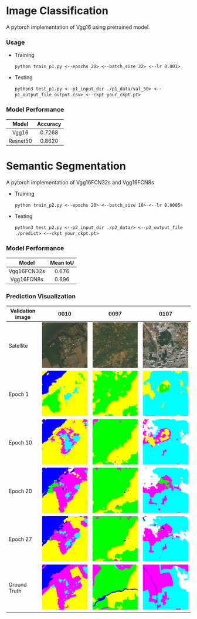 # Image Classification

A pytorch implementation of Vgg16 using pretrained model.

### Usage

* Training

  ```
  python train_p1.py <--epochs 20> <--batch_size 32> <--lr 0.001>
  ```
* Testing

  ```
  python3 test_p1.py <--p1_input_dir ./p1_data/val_50> <--p1_output_file output.csv> <--ckpt your_ckpt.pt>
  ```

### Model Performance


| Model    | Accuracy |
| :----------: | :----------: |
| Vgg16    | 0.7268   |
| Resnet50 | 0.8620   |

# Semantic Segmentation

A pytorch implementation of Vgg16FCN32s and Vgg16FCN8s

* Training

  ```
  python train_p2.py <--epochs 20> <--batch_size 16> <--lr 0.0005>
  ```
* Testing

  ```
  python3 test_p2.py <--p2_input_dir ./p2_data/> <--p2_output_file ./predict> <--ckpt your_ckpt.pt>
  ```

### Model Performance


| Model       | Mean IoU |
| :-------------: | :----------: |
| Vgg16FCN32s | 0.676    |
| Vgg16FCN8s  | 0.696    |

### Prediction Visualization


| Validation image | 0010                                             | 0097                                             | 0107                                             |
| ------------------ | -------------------------------------------------- | -------------------------------------------------- | -------------------------------------------------- |
| Satellite        | ![image](image/0010_sat.jpg)                     | ![image](image/0097_sat.jpg)                     | ![image](image/0107_sat.jpg)                     |
| Epoch 1          | ![image](image/9cb47a9a-0010-epochs_0_mask.png)  | ![image](image/9cb47a9a-0097-epochs_0_mask.png)  | ![image](image/9cb47a9a-0107-epochs_0_mask.png)  |
| Epoch 10         | ![image](image/9cb47a9a-0010-epochs_9_mask.png)  | ![image](image/9cb47a9a-0097-epochs_9_mask.png)  | ![image](image/9cb47a9a-0107-epochs_9_mask.png)  |
| Epoch 20         | ![image](image/9cb47a9a-0010-epochs_19_mask.png) | ![image](image/9cb47a9a-0097-epochs_19_mask.png) | ![image](image/9cb47a9a-0107-epochs_19_mask.png) |
| Epoch 27         | ![image](image/9cb47a9a-0010-epochs_26_mask.png) | ![image](image/9cb47a9a-0097-epochs_26_mask.png) | ![image](image/9cb47a9a-0107-epochs_26_mask.png) |
| Ground Truth     | ![image](image/0010_mask.png)                    | ![image](image/0097_mask.png)                    | ![image](image/0107_mask.png)                    |
